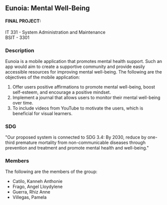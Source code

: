 ## Eunoia: Mental Well-Being

#### FINAL PROJECT:    
IT 331 - System Administration and Maintenance   
BSIT - 3301   

### Description
Eunoia is a mobile application that promotes mental health support. Such an app would aim to create a supportive community and provide easily accessible resources for improving mental well-being. 
The following are the objectives of the mobile application:
1. Offer users positive affirmations to promote mental well-being, boost self-esteem, and encourage a positive mindset.
2. Implement a journal that allows users to monitor their mental well-being over time.
3. To include videos from YouTube to motivate the users, which is beneficial for visual learners.


### SDG
"Our proposed system is connected to SDG 3.4: By 2030, reduce by one-third premature mortality from non-communicable diseases through prevention and treatment and promote mental health and well-being." 

### Members 
The following are the members of the group:  

- Catilo, Kanneh Anthonie
- Frago, Angel Lloydylene    
- Guerra, Rhiz Anne
- Villegas, Pamela  
